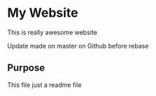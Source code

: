 # My Website

This is really awesome website

Update made on master on Github before rebase

## Purpose

This file just a readme file
